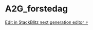 # A2G_forstedag

[Edit in StackBlitz next generation editor ⚡️](https://stackblitz.com/~/github.com/Andeli2/A2G_forstedag)